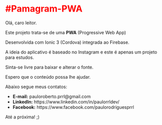 <h1 style="color:red;">#Pamagram-PWA</h2>

<p>Olá, caro leitor.</p>

<p>Este projeto trata-se de uma <strong>PWA</strong> (Progressive Web App)</p>
<p>Desenvolvida com Ionic 3 (Cordova) integrada ao Firebase.</p>

<p>A ideia do aplicativo é baseado no Instagram e este é apenas um projeto para estudos.</p>
<p>Sinta-se livre para baixar e alterar o fonte.</p>

<p>Espero que o conteúdo possa lhe ajudar.</p>

<p>Abaixo segue meus contatos:</p>
<ul>
  <li><strong>E-mail:</strong> pauloroberto.prrl@gmail.com</li>
  <li><strong>LinkedIn:</strong> https://www.linkedin.com/in/paulorrldev/</li>
  <li><strong>Facebook:</strong> https://www.facebook.com/paulorodriguesprrl</li>
</ul>

<p>Até a próxima! ;)</p>
